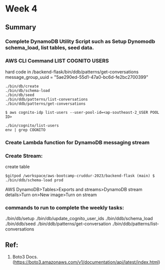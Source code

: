 # Week 4
## Summary
### Complete DynamoDB Utility Script such as Setup Dynomodb schema_load, list tables, seed data.
### AWS CLI Command LIST COGNITO USERS 
hard code in /backend-flask/bin/ddb/patterns/get-conversations
message_group_uuid = "5ae290ed-55d1-47a0-bc6d-fe2bc2700399"
```
./bin/db/create
./bin/db/schema-load
./bin/db/seed
./bin/ddb/patterns/list-conversations
./bin/ddb/patterns/get-conversations
```

```
$ aws cognito-idp list-users --user-pool-id=<ap-southeast-2_USER POOL ID>
```

```
./bin/cognito/list-users
env | grep COGNITO
```
### Create Lambda function for DynamoDB messaging stream
### Create Stream:
create table
```
$gitpod /workspace/aws-bootcamp-cruddur-2023/backend-flask (main) $ ./bin/ddb/schema-load prod
```
AWS DynamoDB>Tables>Exports and streams>DynamoDB stream details>Turn on>New image>Turn on stream

### commands to run to complete the weekly tasks:
./bin/db/setup
./bin/db/update_cognito_user_ids
./bin/ddb/schema_load
./bin/ddb/seed
./bin/ddb/patterns/get-conversation
./bin/ddb/patterns/list-conversations
## Ref:
1. Boto3 Docs.
(https://boto3.amazonaws.com/v1/documentation/api/latest/index.html)